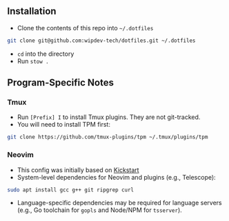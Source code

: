 ## Installation

- Clone the contents of this repo into `~/.dotfiles`

```bash
git clone git@github.com:wipdev-tech/dotfiles.git ~/.dotfiles
```

- `cd` into the directory
- Run `stow .`

## Program-Specific Notes

### Tmux

- Run `[Prefix] I` to install Tmux plugins. They are not git-tracked.
- You will need to install TPM first:

```bash
git clone https://github.com/tmux-plugins/tpm ~/.tmux/plugins/tpm
```

### Neovim

- This config was initially based on [Kickstart](https://github.com/nvim-lua/kickstart.nvim)
- System-level dependencies for Neovim and plugins (e.g., Telescope):

```bash
sudo apt install gcc g++ git ripgrep curl
```

- Language-specific dependencies may be required for language servers (e.g., Go toolchain for `gopls` and Node/NPM for `tsserver`).
